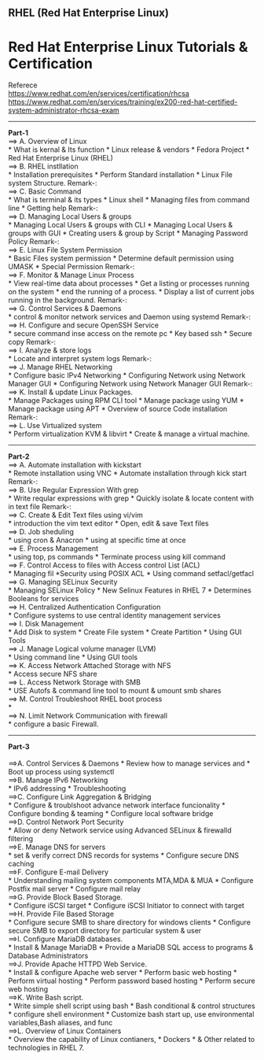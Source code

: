 ## RHEL (Red Hat Enterprise Linux)
# Red Hat Enterprise Linux Tutorials &amp; Certification

Referece <br>
https://www.redhat.com/en/services/certification/rhcsa <br>
https://www.redhat.com/en/services/training/ex200-red-hat-certified-system-administrator-rhcsa-exam

<hr><strong>Part-1</strong>
<br>==> A. Overview of Linux<br>
	* What is kernal & Its function
	* Linux release &  vendors
	* Fedora Project
	* Red Hat Enterprise Linux (RHEL)
<br>==> B. RHEL instllation<br>
	* Installation prerequisites
	* Perform Standard installation
	* Linux File system Structure.
Remark-:
<br>==> C. Basic Command<br>
	* What is terminal & its types
	* Linux shell
	* Managing files from command line
	* Getting help
Remark-:
<br>==> D. Managing Local Users & groups<br>
	* Managing Local Users & groups with CLI
	* Managing Local Users & groups with GUI
	* Creating users & group by Script
	* Managing Password Policy
Remark-:
<br>==> E. Linux File System Permission<br>
	* Basic Files system permission
	* Determine default permission using UMASK
	* Special Permission
Remark-:
<br>==> F. Monitor & Manage Linux Process<br>
	* View real-time data about processes
	* Get a listing or processes running on the system
	* end the running of a process.
	* Display a list of current jobs running in the background.
Remark-:
<br>==> G. Control Services & Daemons<br>
	* control & monitor network services and Daemon using systemd
Remark-:
<br>==> H. Configure and secure OpenSSH Service<br>
	* secure command inse access on the remote pc
	* Key based ssh
	* Secure copy
Remark-:
<br>==> I. Analyze & store logs<br>
	* Locate and interpret system logs
Remark-:
<br>==> J. Manage RHEL Networking<br>
	* Configure basic IPv4 Networking
	* Configuring Network using Network Manager GUI
	* Configuring Network using Network Manager GUI
Remark-:
<br>==> K. Install & update Linux Packages.<br>
	* Manage Packages using RPM CLI tool
	* Manage package using YUM
	* Manage package using APT
	* Overview of source Code installation
Remark-:
<br>==> L. Use Virtualized system<br>
	* Perform virtualization KVM & libvirt
	* Create & manage a virtual machine.
  
<hr><strong>Part-2</strong>
  <br>==> A. Automate installation with kickstart<br>
	* Remote installation using VNC
	* Automate installation through kick start
Remark-:
<br>==> B. Use Regular Expression With grep<br>
	* Write reqular expressions with grep
	* Quickly isolate & locate content with in text file
Remark-:
<br>==> C. Create & Edit Text files using vi/vim<br>
	* introduction the vim text editor
	* Open, edit & save Text files
<br>==> D. Job sheduling<br>
	* using cron & Anacron
	* using at specific time at once
<br>==> E. Process Management<br>
	* using top, ps commands
	* Terminate process using kill command
<br>==> F. Control Access to files with Access control List (ACL)<br>
	* Managing fil
	*Security using POSIX ACL
	* Using command setfacl/getfacl
<br>==> G. Managing SELinux Security<br>
	* Managing SELinux Policy
	* New Selinux Features in RHEL 7
	* Determines Booleans for services
<br>==> H. Centralized Authentication Configuration<br>
	* Configure systems to use central identity management services
<br>==> I. Disk Management<br>
	* Add Disk to system
	* Create File system
	* Create Partition
	* Using GUI Tools
<br>==> J. Manage Logical volume manager (LVM)<br>
	* Using command line
	* Using GUI tools
<br>==> K. Access Network Attached Storage with NFS<br>
	* Access secure NFS share
<br>==> L. Access Network Storage with SMB<br>
	* USE Autofs & command line tool to mount & umount smb shares
<br>==> M. Control Troubleshoot RHEL boot process<br>
	* 
<br>==> N. Limit Network Communication with firewall<br>
	* configure a basic Firewall.
  
  <hr> <strong>Part-3</strong><br>
<br>==>A. Control Services & Daemons
	* Review how to manage services and
	* Boot up process using systemctl
<br>==>B. Manage IPv6 Networking<br>
	* IPv6 addressing
	* Troubleshooting
<br>==>C. Configure Link Aggregation & Bridging<br>
	* Configure & troublshoot advance network interface funcionality
	* Configure bonding & teaming
	* Configure local software bridge
<br>==>D. Control Network Port Security<br>
	* Allow or deny Network service using Advanced SELinux & firewalld filtering
<br>==>E. Manage DNS for servers<br>
	* set & verify correct DNS records for systems
	* Configure secure DNS caching
<br>==>F. Configure E-mail Delivery<br>
	* Understanding mailing system components MTA,MDA & MUA
	* Configure Postfix mail server
	* Configure mail relay
<br>==>G. Provide Block Based Storage.<br>
	* Configure iSCSI target
	* Configure iSCSI Initiator to connect with target
<br>==>H. Provide File Based Storage<br>
	* Configure secure SMB to share directory for windows clients
	* Configure secure SMB to export directory for particular system & user
<br>==>I. Configure MariaDB databases.<br>
	* Install & Manage MariaDB
	* Provide a MariaDB SQL access to programs & Database Administrators
<br>==>J. Provide Apache HTTPD Web Service.<br>
	* Install & configure Apache web server
	* Perform basic web hosting
	* Perform virtual hosting
	* Perform password based hosting
	* Perform secure web hosting
<br>==>K. Write Bash script.<br>
	* Write simple shell script using bash
	* Bash conditional & control structures
	* configure shell environment
	* Customize bash start up, use environmental variables,Bash aliases, and func
<br>==>L. Overview of Linux Containers <br>
	* Overview the capability of Linux contianers,
	* Dockers
	* & Other related to technologies in RHEL 7.
